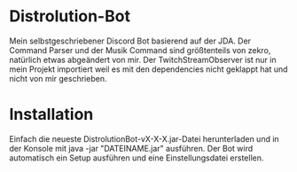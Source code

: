 # Distrolution-Bot

Mein selbstgeschriebener Discord Bot basierend auf der JDA.
Der Command Parser und der Musik Command sind größtenteils von zekro, natürlich etwas abgeändert von mir.
Der TwitchStreamObserver ist nur in mein Projekt importiert weil es mit den dependencies nicht geklappt hat und nicht von mir geschrieben.

# Installation

Einfach die neueste DistrolutionBot-vX-X-X.jar-Datei herunterladen und in der Konsole mit java -jar "DATEINAME.jar" ausführen.
Der Bot wird automatisch ein Setup ausführen und eine Einstellungsdatei erstellen.
